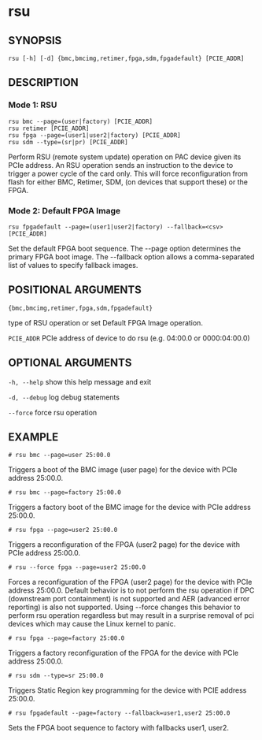 # rsu #

## SYNOPSIS ##
```console
rsu [-h] [-d] {bmc,bmcimg,retimer,fpga,sdm,fpgadefault} [PCIE_ADDR]

```

## DESCRIPTION ##

### Mode 1: RSU ###

```console
rsu bmc --page=(user|factory) [PCIE_ADDR]
rsu retimer [PCIE_ADDR]
rsu fpga --page=(user1|user2|factory) [PCIE_ADDR]
rsu sdm --type=(sr|pr) [PCIE_ADDR]
```

Perform RSU (remote system update) operation on PAC device
given its PCIe address.
An RSU operation sends an instruction to the device to trigger
a power cycle of the card only. This will force reconfiguration
from flash for either BMC, Retimer, SDM, (on devices that support these)
or the FPGA.

### Mode 2: Default FPGA Image ###

```console
rsu fpgadefault --page=(user1|user2|factory) --fallback=<csv> [PCIE_ADDR]
```

Set the default FPGA boot sequence. The --page option determines
the primary FPGA boot image. The --fallback option allows a comma-separated
list of values to specify fallback images.

## POSITIONAL ARGUMENTS ##
`{bmc,bmcimg,retimer,fpga,sdm,fpgadefault}`

type of RSU operation or set Default FPGA Image operation.
   
`PCIE_ADDR` 
PCIe address of device to do rsu (e.g. 04:00.0 or 0000:04:00.0) 

##  OPTIONAL ARGUMENTS ##
`-h, --help`
show this help message and exit

`-d, --debug`
log debug statements

`--force`
force rsu operation

## EXAMPLE ##

```console
# rsu bmc --page=user 25:00.0
```

 Triggers a boot of the BMC image (user page) for the device with PCIe
 address 25:00.0.

```console
# rsu bmc --page=factory 25:00.0
```

 Triggers a factory boot of the BMC image for the device with
 PCIe address 25:00.0.

```console
# rsu fpga --page=user2 25:00.0
```

 Triggers a reconfiguration of the FPGA (user2 page) for the
 device with PCIe address 25:00.0.

```console
# rsu --force fpga --page=user2 25:00.0
```

 Forces a reconfiguration of the FPGA (user2 page) for the
 device with PCIe address 25:00.0. Default behavior is to not perform
 the rsu operation if DPC (downstream port containment) is not supported
 and AER (advanced error reporting) is also not supported. Using --force
 changes this behavior to perform rsu operation regardless but may result
 in a surprise removal of pci devices which may cause the Linux kernel
 to panic.

```console
# rsu fpga --page=factory 25:00.0
```

 Triggers a factory reconfiguration of the FPGA for the device
 with PCIe address 25:00.0.

```console
# rsu sdm --type=sr 25:00.0
```

 Triggers Static Region key programming for the device with
 PCIE address 25:00.0.

```console
# rsu fpgadefault --page=factory --fallback=user1,user2 25:00.0
```

 Sets the FPGA boot sequence to factory with fallbacks user1, user2.

